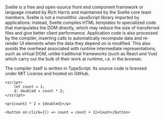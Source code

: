 Svelte is a free and open-source front end component framework or language created by Rich Harris and maintained by the Svelte core team members. Svelte is not a monolithic JavaScript library imported by applications: instead, Svelte compiles HTML templates to specialized code that manipulates the DOM directly, which may reduce the size of transferred files and give better client performance. Application code is also processed by the compiler, inserting calls to automatically recompute data and re-render UI elements when the data they depend on is modified. This also avoids the overhead associated with runtime intermediate representations, such as virtual DOM, unlike traditional frameworks (such as React and Vue) which carry out the bulk of their work at runtime, i.e. in the browser.

The compiler itself is written in TypeScript. Its source code is licensed under MIT License and hosted on GitHub.

```tsx
<script>
    let count = 1;
    $: doubled = count * 2;
</script>

<p>{count} * 2 = {doubled}</p>

<button on:click={() => count = count + 1}>Count</button>
```